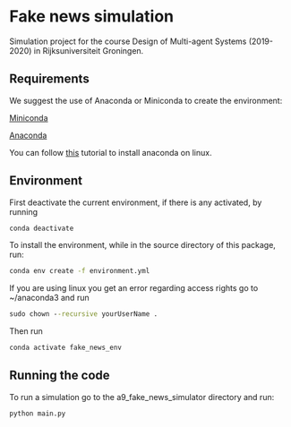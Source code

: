 # Fake news simulation
Simulation project for the course Design of Multi-agent Systems (2019-2020) in Rijksuniversiteit Groningen.

## Requirements
We suggest the use of Anaconda or Miniconda to create the environment:

[Miniconda](https://conda.io/en/latest/miniconda.html)

[Anaconda](https://www.anaconda.com/distribution/)

You can follow [this](https://problemsolvingwithpython.com/01-Orientation/01.05-Installing-Anaconda-on-Linux/) tutorial to install anaconda on linux.

## Environment
First deactivate the current environment, if there is any activated, by running 
```bat
conda deactivate
```
To install the environment, while in the source directory of this package, run:
```bat
conda env create -f environment.yml
```
If you are using linux you get an error regarding access rights go to ~/anaconda3 and run

```bat
sudo chown --recursive yourUserName .

```
Then run
```bat
conda activate fake_news_env

```
## Running the code
To run a simulation go to the a9_fake_news_simulator directory and run:
```bat
python main.py
```
